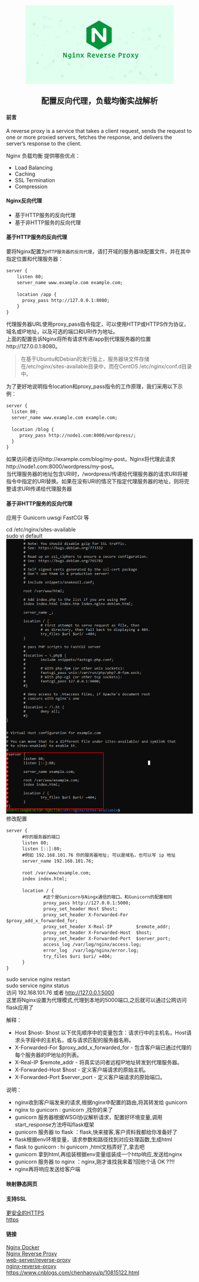 <p align="center">
<img width="400" align="center" src="Assets/20190529160128.jpg"/>
<h2 align="center">配置反向代理，负载均衡实战解析</h2>
</p>

#### 前言
  A reverse proxy is a service that takes a client request, sends the request to one or more proxied servers, fetches the response, and delivers the server’s response to the client.

  Nginx 负载均衡 提供哪些优点：  
  - Load Balancing  
  - Caching  
  - SSL Termination  
  - Compression  

#### Nginx反向代理
- 基于HTTP服务的反向代理
- 基于非HTTP服务的反向代理

#### 基于HTTP服务的反向代理
  要将Nginx配置为```HTTP服务器的反向代理```，请打开域的服务器块配置文件，并在其中指定位置和代理服务器：
  ``` nginx
  server {
      listen 80;
      server_name www.example.com example.com;

      location /app {
        proxy_pass http://127.0.0.1:8080;
      }
  }
  ```
  代理服务器URL使用proxy_pass指令指定，可以使用HTTP或HTTPS作为协议，域名或IP地址，以及可选的端口和URI作为地址。  
  上面的配置告诉Nginx将所有请求传递/app到代理服务器的位置http://127.0.0.1:8080。  
  > 在基于Ubuntu和Debian的发行版上，服务器块文件存储在/etc/nginx/sites-available目录中，而在CentOS /etc/nginx/conf.d目录中。

  为了更好地说明指令location和proxy_pass指令的工作原理，我们采用以下示例：  
  ``` nginx
  server {
    listen 80;
    server_name www.example.com example.com;

    location /blog {
       proxy_pass http://node1.com:8000/wordpress/;
    }
  }
  ```
  如果访问者访问http://example.com/blog/my-post，Nginx将代理此请求http://node1.com:8000/wordpress/my-post。  
  当代理服务器的地址包含URI时，/wordpress/传递给代理服务器的请求URI将被指令中指定的URI替换。如果在没有URI的情况下指定代理服务器的地址，则将完整请求URI传递给代理服务器

#### 基于非HTTP服务的反向代理
  应用于 Gunicorn uwsgi  FastCGI 等

  cd /etc/nginx/sites-available  
  sudo vi default  
  ![](Assets/20190530162108.png)  
  修改配置
  ``` nginx
  server {
        #你的服务器的端口
        listen 80;
        listen [::]:80;
        #例如 192.168.101.76 你的服务器地址; 可以是域名，也可以写 ip 地址 
        server_name 192.168.101.76;

        root /var/www/example.com;
        index index.html;

        location / {
                #这个是Gunicorn与Ningx通信的端口。和Gunicorn的配置相同
                proxy_pass http://127.0.0.1:5000; 
                proxy_set_header Host $host;
                proxy_set_header X-Forwarded-For $proxy_add_x_forwarded_for;
                proxy_set_header X-Real-IP         $remote_addr;
                proxy_set_header X-Forwarded-Host  $host;
                proxy_set_header X-Forwarded-Port  $server_port;                
                access_log /var/log/nginx/access.log;
                error_log  /var/log/nginx/error.log;
                try_files $uri $uri/ =404;
        }
  }
  ```
  sudo service nginx restart  
  sudo service nginx status  
  访问 192.168.101.76 或者 http://127.0.0.1:5000  
  这里将Nginx设置为代理模式,代理到本地的5000端口,之后就可以通过公网访问flask应用了


  解释：  
  - Host $host- $host 以下优先顺序中的变量包含：请求行中的主机名，Host请求头字段中的主机名，或与请求匹配的服务器名称。
  - X-Forwarded-For $proxy_add_x_forwarded_for - 包含客户端已通过代理的每个服务器的IP地址的列表。
  - X-Real-IP $remote_addr - 将真实访问者远程IP地址转发到代理服务器。
  - X-Forwarded-Host $host - 定义客户端请求的原始主机。
  - X-Forwarded-Port $server_port - 定义客户端请求的原始端口。
  
  说明：  
  - nginx收到客户端发来的请求,根据nginx中配置的路由,将其转发给 gunicorn 
  - nginx to gunicorn : gunicorn ,找你的来了
  - gunicorn 服务器根据WSGI协议解析请求，配置好环境变量,调用start_response方法呼叫flask框架
  - gunicorn 服务器 to flask ：flask,快来接客,客户资料我都给你准备好了
  - flask根据env环境变量，请求参数和路径找到对应处理函数,生成html
  - flask to gunicorn : hi gunicorn ,html文档弄好了,拿去吧
  - gunicorn 拿到html,再组装根据env变量组装成一个http响应,发送给nginx
  - gunicorn 服务器 to nginx ：nginx,刚才谁找我来着?回他个话 OK ??!!
  - nginx再将响应发送给客户端



#### 映射静态网页

#### 支持SSL
  [更安全的HTTPS](https://linuxize.com/post/secure-nginx-with-let-s-encrypt-on-ubuntu-18-04/)  
  [https](https://blog.liubaicai.net/2019/04/15/ce-shi-huan-jing-pei-zhi-Nginx-zhi-chi-Https/)

#### 链接
[Nginx Docker](http://www.ruanyifeng.com/blog/2018/02/nginx-docker.html )  
[Nginx Reverse Proxy](https://linuxize.com/post/nginx-reverse-proxy/)  
[web-server/reverse-proxy](https://docs.nginx.com/nginx/admin-guide/web-server/reverse-proxy/)  
[nginx-reverse-proxy](https://linuxize.com/post/nginx-reverse-proxy/)  
https://www.cnblogs.com/chenhaoyu/p/10815122.html  
